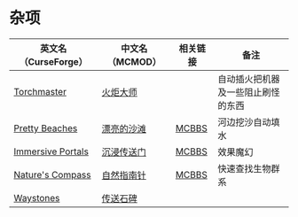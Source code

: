 # 杂项

| 英文名（CurseForge）                                                                          | 中文名（MCMOD）                                    | 相关链接                                              | 备注                               |
| --------------------------------------------------------------------------------------------- | -------------------------------------------------- | ----------------------------------------------------- | ---------------------------------- |
| [Torchmaster](https://www.curseforge.com/minecraft/mc-mods/torchmaster)                       | [火炬大师](https://www.mcmod.cn/class/779.html)    |                                                       | 自动插火把机器及一些阻止刷怪的东西 |
| [Pretty Beaches](https://www.curseforge.com/minecraft/mc-mods/pretty-beaches)                 | [漂亮的沙滩](https://www.mcmod.cn/class/2723.html) | [MCBBS](https://www.mcbbs.net/thread-788096-1-1.html) | 河边挖沙自动填水                   |
| [Immersive Portals](https://www.curseforge.com/minecraft/mc-mods/immersive-portals-for-forge) | [沉浸传送门](https://www.mcmod.cn/class/2410.html) | [MCBBS](https://www.mcbbs.net/thread-903617-1-1.html) | 效果魔幻                           |
| [Nature's Compass](https://www.curseforge.com/minecraft/mc-mods/natures-compass)              | [自然指南针](https://www.mcmod.cn/class/754.html)  | [MCBBS](https://www.mcbbs.net/thread-977694-1-1.html) | 快速查找生物群系                   |
| [Waystones](https://www.curseforge.com/minecraft/mc-mods/waystones)                           | [传送石碑](https://www.mcmod.cn/class/1339.html)   |                                                       |                                    |
